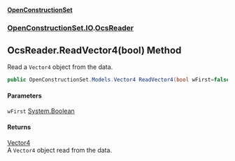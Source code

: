 #### [OpenConstructionSet](index 'index')
### [OpenConstructionSet.IO](index#OpenConstructionSet_IO 'OpenConstructionSet.IO').[OcsReader](T57tcFO5x0tbza6wZBV1Ww 'OpenConstructionSet.IO.OcsReader')
## OcsReader.ReadVector4(bool) Method
Read a `Vector4` object from the data.  
```csharp
public OpenConstructionSet.Models.Vector4 ReadVector4(bool wFirst=false);
```
#### Parameters
<a name='OpenConstructionSet_IO_OcsReader_ReadVector4(bool)_wFirst'></a>
`wFirst` [System.Boolean](https://docs.microsoft.com/en-us/dotnet/api/System.Boolean 'System.Boolean')  
  
#### Returns
[Vector4](zA17UDSwA7W6ghyYo5XyCQ 'OpenConstructionSet.Models.Vector4')  
A `Vector4` object read from the data.

